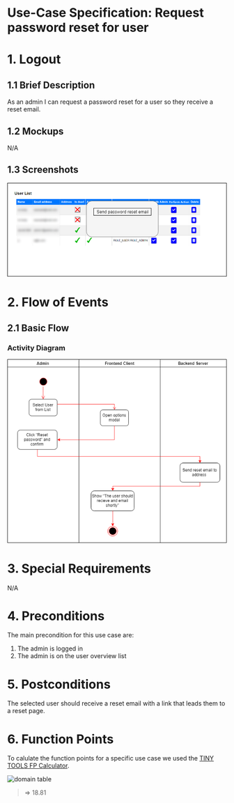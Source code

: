# Use-Case Specification: Request password reset for user

# 1. Logout

## 1.1 Brief Description
As an admin I can request a password reset for a user so they receive a reset email.

## 1.2 Mockups
N/A

## 1.3 Screenshots
![Activity Diagram](../Mockups/requestPasswordResetForUser.png)

# 2. Flow of Events

## 2.1 Basic Flow

### Activity Diagram
![Activity Diagram](../ActivityDiagrams/requestPasswordResetForUser.png)

# 3. Special Requirements

N/A

# 4. Preconditions
The main precondition for this use case are:

 1. The admin is logged in
 2. The admin is on the user overview list

# 5. Postconditions
The selected user should receive a reset email with a link that leads them to a reset page.

# 6. Function Points

To calulate the function points for a specific use case we used the [TINY TOOLS FP Calculator](http://groups.umd.umich.edu/cis/course.des/cis525/js/f00/harvey/FP_Calc.html).

![domain table](../FunctionPoints/requestPasswordResetForUserForUser.png)

> => 18.81
